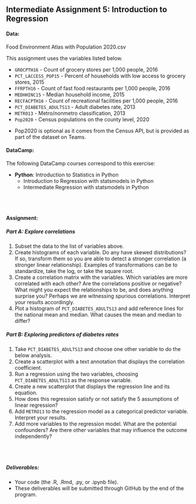 ## Intermediate Assignment 5: Introduction to Regression


#### **Data:** 

Food Environment Atlas with Population 2020.csv

This assignment uses the variables listed below.

-   `GROCPTH16` - Count of grocery stores per 1,000 people, 2016
-   `PCT_LACCESS_POP15` - Percent of households with low access to grocery stores, 2015
- `FFRPTH16` - Count of fast food restaurants per 1,000 people, 2016
- `MEDHHINC15` - Median household income, 2015
- `RECFACPTH16` - Count of recreational facilities per 1,000 people, 2016
- `PCT_DIABETES_ADULTS13` - Adult diabetes rate, 2013
-   `METRO13` - Metro/nonmetro classification, 2013
- `Pop2020` - Census populations on the county level, 2020
* Pop2020 is optional as it comes from the Census API, but is provided as part of the dataset on Teams.

#### **DataCamp:** 

The following DataCamp courses correspond to this exercise:

-   **Python**: Introduction to Statistics in Python
    -   Introduction to Regression with statsmodels in Python
    -   Intermediate Regression with statsmodels in Python

<br><br>

#### **Assignment:**

##### *Part A: Explore correlations*

1.  Subset the data to the list of variables above.
2.  Create histograms of each variable. Do any have skewed distributions? If so, transform them so you are able to detect a stronger correlation (a stronger linear relationship). Examples of transformations can be to standardize, take the log, or take the square root.
3.  Create a correlation matrix with the variables. Which variables are more correlated with each other? Are the correlations positive or negative? What might you expect the relationships to be, and does anything surprise you? Perhaps we are witnessing spurious correlations. Interpret your results accordingly. 
4.  Plot a histogram of `PCT_DIABETES_ADULTS13` and add reference lines for the national mean and median. What causes the mean and median to differ?

##### *Part B: Exploring predictors of diabetes rates*

1.  Take `PCT_DIABETES_ADULTS13` and choose one other variable to do the below analysis.
2.  Create a scatterplot with a text annotation that displays the correlation coefficient.
3.  Run a regression using the two variables, choosing `PCT_DIABETES_ADULTS13` as the response variable.
4. Create a new scatterplot that displays the regression line and its equation.
5. How does this regression satisfy or not satisfy the 5 assumptions of linear regression?
6.  Add `METRO13` to the regression model as a categorical predictor variable. Interpret your results.
7.  Add more variables to the regression model. What are the potential confounders? Are there other variables that may influence the outcome independently?

<br><br>

##### **Deliverables:**

-   Your code (the .R, .Rmd, .py, or .ipynb file).
-   These deliverables will be submitted through GitHub by the end of the program.
